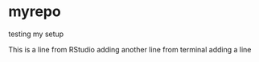 # myrepo
testing my setup

This is a line from RStudio
adding another line from terminal
adding a line
